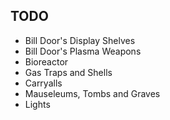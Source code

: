 ﻿## TODO
* Bill Door's Display Shelves
* Bill Door's Plasma Weapons
* Bioreactor
* Gas Traps and Shells
* Carryalls
* Mauseleums, Tombs and Graves
* Lights
